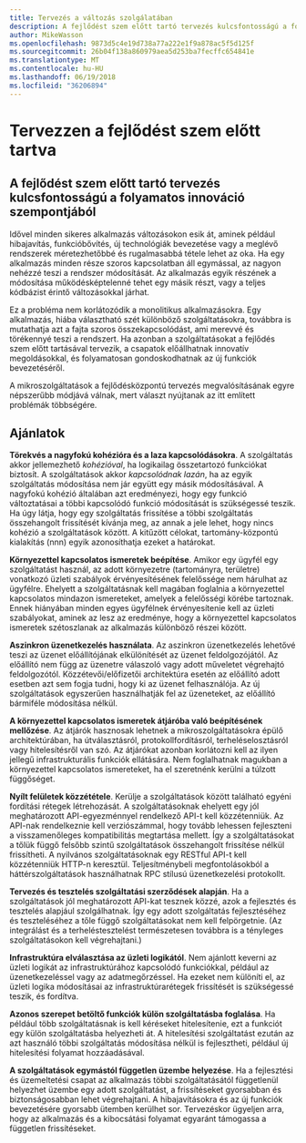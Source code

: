 ```yaml
---
title: Tervezés a változás szolgálatában
description: A fejlődést szem előtt tartó tervezés kulcsfontosságú a folyamatos innováció szempontjából.
author: MikeWasson
ms.openlocfilehash: 9873d5c4e19d738a77a222e1f9a878ac5f5d125f
ms.sourcegitcommit: 26b04f138a860979aea5d253ba7fecffc654841e
ms.translationtype: MT
ms.contentlocale: hu-HU
ms.lasthandoff: 06/19/2018
ms.locfileid: "36206894"
---
```

# <a name="design-for-evolution"></a>Tervezzen a fejlődést szem előtt tartva

## <a name="an-evolutionary-design-is-key-for-continuous-innovation"></a>A fejlődést szem előtt tartó tervezés kulcsfontosságú a folyamatos innováció szempontjából

Idővel minden sikeres alkalmazás változásokon esik át, aminek például hibajavítás, funkcióbővítés, új technológiák bevezetése vagy a meglévő rendszerek méretezhetőbbé és rugalmasabbá tétele lehet az oka. Ha egy alkalmazás minden része szoros kapcsolatban áll egymással, az nagyon nehézzé teszi a rendszer módosítását. Az alkalmazás egyik részének a módosítása működésképtelenné tehet egy másik részt, vagy a teljes kódbázist érintő változásokkal járhat.

Ez a probléma nem korlátozódik a monolitikus alkalmazásokra. Egy alkalmazás, hiába választható szét különböző szolgáltatásokra, továbbra is mutathatja azt a fajta szoros összekapcsolódást, ami merevvé és törékennyé teszi a rendszert. Ha azonban a szolgáltatásokat a fejlődés szem előtt tartásával tervezik, a csapatok előállhatnak innovatív megoldásokkal, és folyamatosan gondoskodhatnak az új funkciók bevezetéséről. 

A mikroszolgáltatások a fejlődésközpontú tervezés megvalósításának egyre népszerűbb módjává válnak, mert választ nyújtanak az itt említett problémák többségére.

## <a name="recommendations"></a>Ajánlatok

**Törekvés a nagyfokú kohézióra és a laza kapcsolódásokra**. A szolgáltatás akkor jellemezhető *kohézióval*, ha logikailag összetartozó funkciókat biztosít. A szolgáltatások akkor *kapcsolódnak lazán*, ha az egyik szolgáltatás módosítása nem jár együtt egy másik módosításával. A nagyfokú kohézió általában azt eredményezi, hogy egy funkció változtatásai a többi kapcsolódó funkció módosítását is szükségessé teszik. Ha úgy látja, hogy egy szolgáltatás frissítése a többi szolgáltatás összehangolt frissítését kívánja meg, az annak a jele lehet, hogy nincs kohézió a szolgáltatások között. A kitűzött célokat, tartomány-központú kialakítás (nnn) egyik azonosíthatja ezeket a határokat.

**Környezettel kapcsolatos ismeretek beépítése**. Amikor egy ügyfél egy szolgáltatást használ, az adott környezetre (tartományra, területre) vonatkozó üzleti szabályok érvényesítésének felelőssége nem hárulhat az ügyfélre. Ehelyett a szolgáltatásnak kell magában foglalnia a környezettel kapcsolatos mindazon ismereteket, amelyek a felelősségi körébe tartoznak. Ennek hiányában minden egyes ügyfélnek érvényesítenie kell az üzleti szabályokat, aminek az lesz az eredménye, hogy a környezettel kapcsolatos ismeretek szétoszlanak az alkalmazás különböző részei között. 

**Aszinkron üzenetkezelés használata**. Az aszinkron üzenetkezelés lehetővé teszi az üzenet előállítójának elkülönítését az üzenet feldolgozójától. Az előállító nem függ az üzenetre válaszoló vagy adott műveletet végrehajtó feldolgozótól. Közzétevői/előfizetői architektúra esetén az előállító adott esetben azt sem fogja tudni, hogy ki az üzenet felhasználója. Az új szolgáltatások egyszerűen használhatják fel az üzeneteket, az előállító bármiféle módosítása nélkül.

**A környezettel kapcsolatos ismeretek átjáróba való beépítésének mellőzése**. Az átjárók hasznosak lehetnek a mikroszolgáltatásokra épülő architektúrában, ha útválasztásról, protokollfordításról, terheléselosztásról vagy hitelesítésről van szó. Az átjárókat azonban korlátozni kell az ilyen jellegű infrastrukturális funkciók ellátására. Nem foglalhatnak magukban a környezettel kapcsolatos ismereteket, ha el szeretnénk kerülni a túlzott függőséget.

**Nyílt felületek közzététele**. Kerülje a szolgáltatások között található egyéni fordítási rétegek létrehozását. A szolgáltatásoknak ehelyett egy jól meghatározott API-egyezménnyel rendelkező API-t kell közzétenniük. Az API-nak rendelkeznie kell verziószámmal, hogy tovább lehessen fejleszteni a visszamenőleges kompatibilitás megtartása mellett. Így a szolgáltatásokat a tőlük függő felsőbb szintű szolgáltatások összehangolt frissítése nélkül frissítheti. A nyilvános szolgáltatásoknak egy RESTful API-t kell közzétenniük HTTP-n keresztül. Teljesítménybeli megfontolásokból a háttérszolgáltatások használhatnak RPC stílusú üzenetkezelési protokollt. 

**Tervezés és tesztelés szolgáltatási szerződések alapján**. Ha a szolgáltatások jól meghatározott API-kat tesznek közzé, azok a fejlesztés és tesztelés alapjául szolgálhatnak. Így egy adott szolgáltatás fejlesztéséhez és teszteléséhez a tőle függő szolgáltatásokat nem kell felpörgetnie. (Az integrálást és a terheléstesztelést természetesen továbbra is a tényleges szolgáltatásokon kell végrehajtani.)

**Infrastruktúra elválasztása az üzleti logikától**. Nem ajánlott keverni az üzleti logikát az infrastruktúrához kapcsolódó funkciókkal, például az üzenetkezeléssel vagy az adatmegőrzéssel. Ha ezeket nem különíti el, az üzleti logika módosításai az infrastruktúrarétegek frissítését is szükségessé teszik, és fordítva. 

**Azonos szerepet betöltő funkciók külön szolgáltatásba foglalása**. Ha például több szolgáltatásnak is kell kéréseket hitelesítenie, ezt a funkciót egy külön szolgáltatásba helyezheti át. A hitelesítési szolgáltatást ezután az azt használó többi szolgáltatás módosítása nélkül is fejlesztheti, például új hitelesítési folyamat hozzáadásával.

**A szolgáltatások egymástól független üzembe helyezése**. Ha a fejlesztési és üzemeltetési csapat az alkalmazás többi szolgáltatásától függetlenül helyezhet üzembe egy adott szolgáltatást, a frissítéseket gyorsabban és biztonságosabban lehet végrehajtani. A hibajavításokra és az új funkciók bevezetésére gyorsabb ütemben kerülhet sor. Tervezéskor ügyeljen arra, hogy az alkalmazás és a kibocsátási folyamat egyaránt támogassa a független frissítéseket.